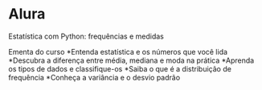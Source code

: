 # Alura
Estatística com Python: frequências e medidas

Ementa do curso
*Entenda estatística e os números que você lida
*Descubra a diferença entre média, mediana e moda na prática
*Aprenda os tipos de dados e classifique-os
*Saiba o que é a distribuição de frequência
*Conheça a variância e o desvio padrão
